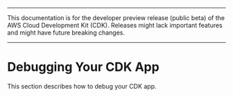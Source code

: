 --------

This documentation is for the developer preview release \(public beta\) of the AWS Cloud Development Kit \(CDK\)\. Releases might lack important features and might have future breaking changes\.

--------

# Debugging Your CDK App<a name="debugging"></a>

This section describes how to debug your CDK app\.